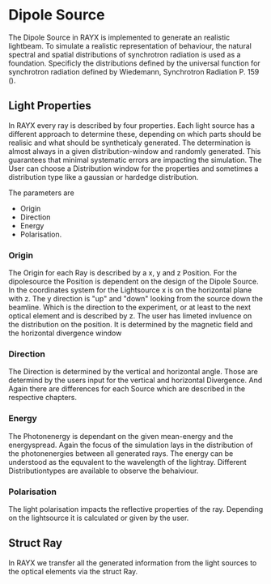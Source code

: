 # Dipole Source

The Dipole Source in RAYX is implemented to generate an realistic lightbeam. To simulate a realistic representation of behaviour, the natural spectral and spatial distributions of synchrotron radiation is used as a foundation. Specificly the distributions defined by the universal function for synchrotron radiation defined by Wiedemann, Synchrotron Radiation P. 159 (). 

## Light Properties

In RAYX every ray is described by four properties. Each light source has a different approach to determine these, depending on which parts should be realisic and what should be syntheticaly generated. The determination is almost always in a given distribution-window and randomly generated. This guarantees that minimal systematic errors are impacting the simulation. The User can choose a Distribution window for the properties and sometimes a distribution type like a gaussian or hardedge distribution. 

The parameters are 
- Origin
- Direction
- Energy
- Polarisation.

### Origin

The Origin for each Ray is described by a x, y and z Position. For the dipolesource the Position is dependent on the design of the Dipole Source. In the coordinates system for the Lightsource x is on the horizontal plane with z. The y direction is "up" and "down" looking from the source down the beamline. Which is the direction to the experiment, or at least to the next optical element and is described by z.
The user has limeted invluence on the distribution on the position. It is determined by the magnetic field and the horizontal divergence window 


### Direction

The Direction is determined by the vertical and horizontal angle. Those are determind by the users input for the vertical and horizontal Divergence. And Again there are differences for each Source which are described in the respective chapters.

### Energy

The Photonenergy is dependant on the given mean-energy and the energyspread. Again the focus of the simulation lays in the distribution of the photonenergies between all generated rays. The energy can be understood as the equvalent to the wavelength of the lightray. Different Distributiontypes are available to observe the behaiviour. 

### Polarisation

The light polarisation impacts the reflective properties of the ray. Depending on the lightsource it is calculated or given by the user. 

## Struct Ray
In RAYX we transfer all the generated information from the light sources to the optical elements via the struct Ray. 